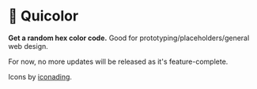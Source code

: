 # 🌈 Quicolor

**Get a random hex color code.** Good for prototyping/placeholders/general web design.

For now, no more updates will be released as it's feature-complete.

Icons by [iconading](https://www.flaticon.com/authors/iconading).
